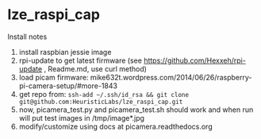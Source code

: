 lze_raspi_cap
=============

Install notes

1) install raspbian jessie image
2) rpi-update to get latest firmware (see https://github.com/Hexxeh/rpi-update , Readme.md, use curl method)
3) load picam firmware: mike632t.wordpress.com/2014/06/26/raspberry-pi-camera-setup/#more-1843
4) get repo from: `ssh-add ~/.ssh/id_rsa && git clone git@github.com:HeuristicLabs/lze_raspi_cap.git`
5) now, picamera_test.py and picamera_test.sh should work and when run will put test images in /tmp/image*.jpg
6) modify/customize using docs at picamera.readthedocs.org
